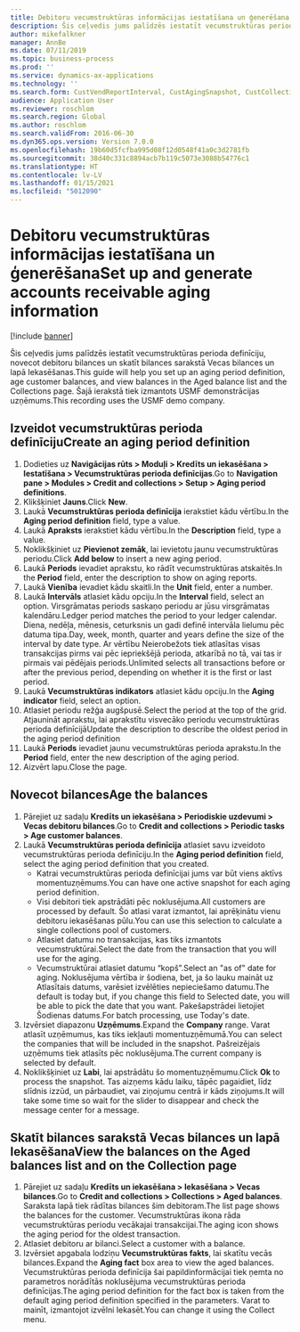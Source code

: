```yaml
---
title: Debitoru vecumstruktūras informācijas iestatīšana un ģenerēšana
description: Šis ceļvedis jums palīdzēs iestatīt vecumstruktūras perioda definīciju, novecot debitoru bilances un skatīt bilances sarakstā Vecas bilances un lapā Iekasēšanas.
author: mikefalkner
manager: AnnBe
ms.date: 07/11/2019
ms.topic: business-process
ms.prod: ''
ms.service: dynamics-ax-applications
ms.technology: ''
ms.search.form: CustVendReportInterval, CustAgingSnapshot, CustCollectionsPoolsListPage, CustCollections
audience: Application User
ms.reviewer: roschlom
ms.search.region: Global
ms.author: roschlom
ms.search.validFrom: 2016-06-30
ms.dyn365.ops.version: Version 7.0.0
ms.openlocfilehash: 19b60d5fcfba995d08f12d0548f41a0c3d2781fb
ms.sourcegitcommit: 38d40c331c8894acb7b119c5073e3088b54776c1
ms.translationtype: HT
ms.contentlocale: lv-LV
ms.lasthandoff: 01/15/2021
ms.locfileid: "5012090"
---
```

# <a name="set-up-and-generate-accounts-receivable-aging-information"></a><span data-ttu-id="b7e8a-103">Debitoru vecumstruktūras informācijas iestatīšana un ģenerēšana</span><span class="sxs-lookup"><span data-stu-id="b7e8a-103">Set up and generate accounts receivable aging information</span></span>

[!include [banner](../../includes/banner.md)]

<span data-ttu-id="b7e8a-104">Šis ceļvedis jums palīdzēs iestatīt vecumstruktūras perioda definīciju, novecot debitoru bilances un skatīt bilances sarakstā Vecas bilances un lapā Iekasēšanas.</span><span class="sxs-lookup"><span data-stu-id="b7e8a-104">This guide will help you set up an aging period definition, age customer balances, and view balances in the Aged balance list and the Collections page.</span></span> <span data-ttu-id="b7e8a-105">Šajā ierakstā tiek izmantots USMF demonstrācijas uzņēmums.</span><span class="sxs-lookup"><span data-stu-id="b7e8a-105">This recording uses the USMF demo company.</span></span>


## <a name="create-an-aging-period-definition"></a><span data-ttu-id="b7e8a-106">Izveidot vecumstruktūras perioda definīciju</span><span class="sxs-lookup"><span data-stu-id="b7e8a-106">Create an aging period definition</span></span>
1. <span data-ttu-id="b7e8a-107">Dodieties uz **Navigācijas rūts > Moduļi > Kredīts un iekasēšana > Iestatīšana > Vecumstruktūras perioda definīcijas**.</span><span class="sxs-lookup"><span data-stu-id="b7e8a-107">Go to **Navigation pane > Modules > Credit and collections > Setup > Aging period definitions**.</span></span>
2. <span data-ttu-id="b7e8a-108">Klikšķiniet **Jauns**.</span><span class="sxs-lookup"><span data-stu-id="b7e8a-108">Click **New**.</span></span>
3. <span data-ttu-id="b7e8a-109">Laukā **Vecumstruktūras perioda definīcija** ierakstiet kādu vērtību.</span><span class="sxs-lookup"><span data-stu-id="b7e8a-109">In the **Aging period definition** field, type a value.</span></span>
4. <span data-ttu-id="b7e8a-110">Laukā **Apraksts** ierakstiet kādu vērtību.</span><span class="sxs-lookup"><span data-stu-id="b7e8a-110">In the **Description** field, type a value.</span></span>
5. <span data-ttu-id="b7e8a-111">Noklikšķiniet uz **Pievienot zemāk**, lai ievietotu jaunu vecumstruktūras periodu.</span><span class="sxs-lookup"><span data-stu-id="b7e8a-111">Click **Add below** to insert a new aging period.</span></span>
6. <span data-ttu-id="b7e8a-112">Laukā **Periods** ievadiet aprakstu, ko rādīt vecumstruktūras atskaitēs.</span><span class="sxs-lookup"><span data-stu-id="b7e8a-112">In the **Period** field, enter the description to show on aging reports.</span></span>
7. <span data-ttu-id="b7e8a-113">Laukā **Vienība** ievadiet kādu skaitli.</span><span class="sxs-lookup"><span data-stu-id="b7e8a-113">In the **Unit** field, enter a number.</span></span>
8. <span data-ttu-id="b7e8a-114">Laukā **Intervāls** atlasiet kādu opciju.</span><span class="sxs-lookup"><span data-stu-id="b7e8a-114">In the **Interval** field, select an option.</span></span> <span data-ttu-id="b7e8a-115">Virsgrāmatas periods saskaņo periodu ar jūsu virsgrāmatas kalendāru.</span><span class="sxs-lookup"><span data-stu-id="b7e8a-115">Ledger period matches the period to your ledger calendar.</span></span> <span data-ttu-id="b7e8a-116">Diena, nedēļa, mēnesis, ceturksnis un gadi definē intervāla lielumu pēc datuma tipa.</span><span class="sxs-lookup"><span data-stu-id="b7e8a-116">Day, week, month, quarter and years define the size of the interval by date type.</span></span> <span data-ttu-id="b7e8a-117">Ar vērtību Neierobežots tiek atlasītas visas transakcijas pirms vai pēc iepriekšējā perioda, atkarībā no tā, vai tas ir pirmais vai pēdējais periods.</span><span class="sxs-lookup"><span data-stu-id="b7e8a-117">Unlimited selects all transactions before or after the previous period, depending on whether it is the first or last period.</span></span>  
9. <span data-ttu-id="b7e8a-118">Laukā **Vecumstruktūras indikators** atlasiet kādu opciju.</span><span class="sxs-lookup"><span data-stu-id="b7e8a-118">In the **Aging indicator** field, select an option.</span></span>
10. <span data-ttu-id="b7e8a-119">Atlasiet periodu režģa augšpusē.</span><span class="sxs-lookup"><span data-stu-id="b7e8a-119">Select the period at the top of the grid.</span></span> <span data-ttu-id="b7e8a-120">Atjaunināt aprakstu, lai aprakstītu visvecāko periodu vecumstruktūras perioda definīcijā</span><span class="sxs-lookup"><span data-stu-id="b7e8a-120">Update the description to describe the oldest period in the aging period definition</span></span>
11. <span data-ttu-id="b7e8a-121">Laukā **Periods** ievadiet jaunu vecumstruktūras perioda aprakstu.</span><span class="sxs-lookup"><span data-stu-id="b7e8a-121">In the **Period** field, enter the new description of the aging period.</span></span>
12. <span data-ttu-id="b7e8a-122">Aizvērt lapu.</span><span class="sxs-lookup"><span data-stu-id="b7e8a-122">Close the page.</span></span>

## <a name="age-the-balances"></a><span data-ttu-id="b7e8a-123">Novecot bilances</span><span class="sxs-lookup"><span data-stu-id="b7e8a-123">Age the balances</span></span>
1. <span data-ttu-id="b7e8a-124">Pārejiet uz sadaļu **Kredīts un iekasēšana > Periodiskie uzdevumi > Vecas debitoru bilances**.</span><span class="sxs-lookup"><span data-stu-id="b7e8a-124">Go to **Credit and collections > Periodic tasks > Age customer balances**.</span></span>
2. <span data-ttu-id="b7e8a-125">Laukā **Vecumstruktūras perioda definīcija** atlasiet savu izveidoto vecumstruktūras perioda definīciju.</span><span class="sxs-lookup"><span data-stu-id="b7e8a-125">In the **Aging period definition** field, select the aging period definition that you created.</span></span>
    + <span data-ttu-id="b7e8a-126">Katrai vecumstruktūras perioda definīcijai jums var būt viens aktīvs momentuzņēmums.</span><span class="sxs-lookup"><span data-stu-id="b7e8a-126">You can have one active snapshot for each aging period definition.</span></span>  
    + <span data-ttu-id="b7e8a-127">Visi debitori tiek apstrādāti pēc noklusējuma.</span><span class="sxs-lookup"><span data-stu-id="b7e8a-127">All customers are processed by default.</span></span> <span data-ttu-id="b7e8a-128">Šo atlasi varat izmantot, lai aprēķinātu vienu debitoru iekasēšanas pūlu.</span><span class="sxs-lookup"><span data-stu-id="b7e8a-128">You can use this selection to calculate a single collections pool of customers.</span></span>  
    + <span data-ttu-id="b7e8a-129">Atlasiet datumu no transakcijas, kas tiks izmantots vecumstruktūrai.</span><span class="sxs-lookup"><span data-stu-id="b7e8a-129">Select the date from the transaction that you will use for the aging.</span></span>  
    + <span data-ttu-id="b7e8a-130">Vecumstruktūrai atlasiet datumu “kopš”.</span><span class="sxs-lookup"><span data-stu-id="b7e8a-130">Select an "as of" date for aging.</span></span> <span data-ttu-id="b7e8a-131">Noklusējuma vērtība ir šodiena, bet, ja šo lauku maināt uz Atlasītais datums, varēsiet izvēlēties nepieciešamo datumu.</span><span class="sxs-lookup"><span data-stu-id="b7e8a-131">The default is today but, if you change this field to Selected date, you will be able to pick the date that you want.</span></span> <span data-ttu-id="b7e8a-132">Pakešapstrādei lietojiet Šodienas datums.</span><span class="sxs-lookup"><span data-stu-id="b7e8a-132">For batch processing, use Today's date.</span></span>  
3. <span data-ttu-id="b7e8a-133">Izvērsiet diapazonu **Uzņēmums**.</span><span class="sxs-lookup"><span data-stu-id="b7e8a-133">Expand the **Company** range.</span></span> <span data-ttu-id="b7e8a-134">Varat atlasīt uzņēmumus, kas tiks iekļauti momentuzņēmumā.</span><span class="sxs-lookup"><span data-stu-id="b7e8a-134">You can select the companies that will be included in the snapshot.</span></span> <span data-ttu-id="b7e8a-135">Pašreizējais uzņēmums tiek atlasīts pēc noklusējuma.</span><span class="sxs-lookup"><span data-stu-id="b7e8a-135">The current company is selected by default.</span></span>
4. <span data-ttu-id="b7e8a-136">Noklikšķiniet uz **Labi**, lai apstrādātu šo momentuzņēmumu.</span><span class="sxs-lookup"><span data-stu-id="b7e8a-136">Click **Ok** to process the snapshot.</span></span> <span data-ttu-id="b7e8a-137">Tas aizņems kādu laiku, tāpēc pagaidiet, līdz slīdnis izzūd, un pārbaudiet, vai ziņojumu centrā ir kāds ziņojums.</span><span class="sxs-lookup"><span data-stu-id="b7e8a-137">It will take some time so wait for the slider to disappear and check the message center for a message.</span></span>

## <a name="view-the-balances-on-the-aged-balances-list-and-on-the-collection-page"></a><span data-ttu-id="b7e8a-138">Skatīt bilances sarakstā Vecas bilances un lapā Iekasēšana</span><span class="sxs-lookup"><span data-stu-id="b7e8a-138">View the balances on the Aged balances list and on the Collection page</span></span>
1. <span data-ttu-id="b7e8a-139">Pārejiet uz sadaļu **Kredīts un iekasēšana > Iekasēšana > Vecas bilances**.</span><span class="sxs-lookup"><span data-stu-id="b7e8a-139">Go to **Credit and collections > Collections > Aged balances**.</span></span> <span data-ttu-id="b7e8a-140">Saraksta lapā tiek rādītas bilances šim debitoram.</span><span class="sxs-lookup"><span data-stu-id="b7e8a-140">The list page shows the balances for the customer.</span></span> <span data-ttu-id="b7e8a-141">Vecumstruktūras ikona rāda vecumstruktūras periodu vecākajai transakcijai.</span><span class="sxs-lookup"><span data-stu-id="b7e8a-141">The aging icon shows the aging period for the oldest transaction.</span></span>  
2. <span data-ttu-id="b7e8a-142">Atlasiet debitoru ar bilanci.</span><span class="sxs-lookup"><span data-stu-id="b7e8a-142">Select a customer with a balance.</span></span>
3. <span data-ttu-id="b7e8a-143">Izvērsiet apgabala lodziņu **Vecumstruktūras fakts**, lai skatītu vecās bilances.</span><span class="sxs-lookup"><span data-stu-id="b7e8a-143">Expand the **Aging fact** box area to view the aged balances.</span></span> <span data-ttu-id="b7e8a-144">Vecumstruktūras perioda definīcija šai papildinformācijai tiek ņemta no parametros norādītās noklusējuma vecumstruktūras perioda definīcijas.</span><span class="sxs-lookup"><span data-stu-id="b7e8a-144">The aging period definition for the fact box is taken from the default aging period definition specified in the parameters.</span></span> <span data-ttu-id="b7e8a-145">Varat to mainīt, izmantojot izvēlni Iekasēt.</span><span class="sxs-lookup"><span data-stu-id="b7e8a-145">You can change it using the Collect menu.</span></span>  

